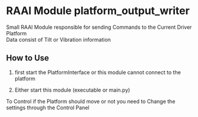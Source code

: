 # RAAI Module platform_output_writer
Small RAAI Module responsible for sending Commands to the Current Driver Platform <br>
Data consist of Tilt or Vibration information

## How to Use
1. first start the PlatformInterface or this module cannot connect to the platform

2. Either start this module (executable or main.py)


To Control if the Platform should move or not you need to Change the settings through the Control Panel
